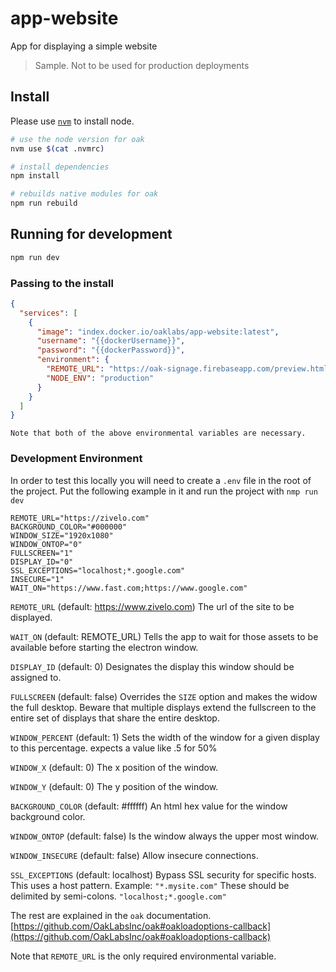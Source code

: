 # app-website

App for displaying a simple website

> Sample. Not to be used for production deployments

## Install

Please use [`nvm`](https://github.com/creationix/nvm#install-script) to install node.

``` bash
# use the node version for oak
nvm use $(cat .nvmrc)

# install dependencies
npm install

# rebuilds native modules for oak
npm run rebuild
```

## Running for development

``` bash
npm run dev
```

### Passing to the install

``` json
{
  "services": [
    {
      "image": "index.docker.io/oaklabs/app-website:latest",
      "username": "{{dockerUsername}}",
      "password": "{{dockerPassword}}",
      "environment": {
        "REMOTE_URL": "https://oak-signage.firebaseapp.com/preview.html?apikey=K6z0KH8UeYgSgeRVuVWlnzFBfD32&galleryname=coffee_shop",
        "NODE_ENV": "production"
      }
    }
  ]
}
```

``` text
Note that both of the above environmental variables are necessary.
```

### Development Environment

In order to test this locally you will need to create a `.env` file in the root of the project. Put the following example in it and run the project with `nmp run dev`

``` text
REMOTE_URL="https://zivelo.com"
BACKGROUND_COLOR="#000000"
WINDOW_SIZE="1920x1080"
WINDOW_ONTOP="0"
FULLSCREEN="1"
DISPLAY_ID="0"
SSL_EXCEPTIONS="localhost;*.google.com"
INSECURE="1"
WAIT_ON="https://www.fast.com;https://www.google.com"
```

`REMOTE_URL` (default: https://www.zivelo.com) The url of the site to be displayed.

`WAIT_ON` (default: REMOTE_URL) Tells the app to wait for those assets to be available before starting the electron window.

`DISPLAY_ID` (default: 0) Designates the display this window should be assigned to.

`FULLSCREEN` (default: false) Overrides the `SIZE` option and makes the widow the full desktop. Beware that multiple displays extend the fullscreen to the entire set of displays that share the entire desktop.

`WINDOW_PERCENT` (default: 1) Sets the width of the window for a given display to this percentage. expects a value like .5 for 50%

`WINDOW_X` (default: 0) The x position of the window.

`WINDOW_Y` (default: 0) The y position of the window.

`BACKGROUND_COLOR` (default: #ffffff) An html hex value for the window background color.

`WINDOW_ONTOP` (default: false) Is the window always the upper most window.

`WINDOW_INSECURE` (default: false) Allow insecure connections.

`SSL_EXCEPTIONS` (default: localhost) Bypass SSL security for specific hosts. This uses a host pattern. Example: `"*.mysite.com"` These should be delimited by semi-colons. `"localhost;*.google.com"`

The rest are explained in the `oak` documentation. [https://github.com/OakLabsInc/oak#oakloadoptions-callback](https://github.com/OakLabsInc/oak#oakloadoptions-callback)

Note that `REMOTE_URL` is the only required environmental variable.
